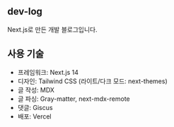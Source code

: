 ## dev-log

Next.js로 만든 개발 블로그입니다.

## 사용 기술

- 프레임워크: Next.js 14
- 디자인: Tailwind CSS (라이트/다크 모드: next-themes)
- 글 작성: MDX
- 글 파싱: Gray-matter, next-mdx-remote
- 댓글: Giscus
- 배포: Vercel
